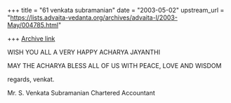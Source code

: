 +++
title = "61 venkata subramanian"
date = "2003-05-02"
upstream_url = "https://lists.advaita-vedanta.org/archives/advaita-l/2003-May/004785.html"

+++
[Archive link](https://lists.advaita-vedanta.org/archives/advaita-l/2003-May/004785.html)

WISH YOU ALL A VERY HAPPY ACHARYA JAYANTHI

MAY THE ACHARYA BLESS ALL OF US WITH PEACE, LOVE AND WISDOM

regards,
venkat.

Mr. S. Venkata Subramanian
        Chartered Accountant

